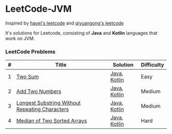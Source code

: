 LeetCode-JVM
========

Inspired by [haoel's leetcode](https://github.com/haoel/leetcode) and [qiyuangong's leetcode](https://github.com/qiyuangong/leetcode)

It's solutions for Leetcode, consisting of **Java** and **Kotlin** languages that work on JVM.

### LeetCode Problems



| # | Title | Solution | Difficulty |
|---| ----- | -------- | ---------- |
|1|[Two Sum](https://leetcode.com/problems/two-sum/) | [Java](./java/0001_TWO_SUM.java),  [Kotlin](kotlin/0001_TWO_SUM.kt)|Easy|
|2|[Add Two Numbers](https://leetcode.com/problems/add-two-numbers/) | [Java](./java/0002_ADD_TWO_NUMBERS.java),  [Kotlin](kotlin/0002_ADD_TWO_NUMBERS.kt)|Medium|
|3|[Longest Substring Without Repeating Characters](https://leetcode.com/problems/longest-substring-without-repeating-characters/) | [Java](./java/0003_Longest_Substring_Without_Repeating_Characters.java),  [Kotlin](kotlin/0003_Longest_Substring_Without_Repeating_Characters.kt)|Medium|
|4|[Median of Two Sorted Arrays](https://leetcode.com/problems/median-of-two-sorted-arrays/) | [Java](./java/0004_Median_of_Two_Sorted_Arrays.java),  [Kotlin](kotlin/0004_Median_of_Two_Sorted_Arrays.kt)|Hard|